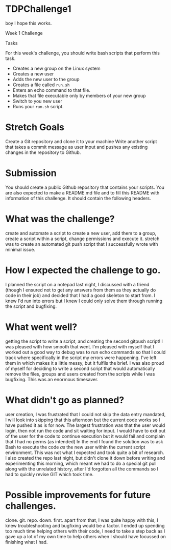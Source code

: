 # TDPChallenge1
boy I hope this works.

Week 1 Challenge

Tasks

For this week's challenge, you should write bash scripts that perform this task.

- Creates a new group on the Linux system
- Creates a new user
- Adds the new user to the group
- Creates a file called `run.sh`
- Enters an echo command to that file.
- Makes that file executable only by members of your new group
- Switch to you new user
- Runs your `run.sh` script.

# Stretch Goals

Create a Git repository and clone it to your machine
Write another script that takes a commit message as user input and pushes any existing changes in the repository to Github.

# Submission

You should create a public Github repository that contains your scripts.
You are also expected to make a README.md file and to fill this README with information of this challenge. It should contain the following headers.

# What was the challenge?
create and automate a script to create a new user, add them to a group, create a script within a script, change permissions and execute it. stretch was to create an automated git push script that I successfully wrote with minimal issue.

# How I expected the challenge to go.
I planned the script on a notepad last night, I discussed with a friend (though I ensured not to get any answers from them as they actually do code in their job) and decided that I had a good skeleton to start from. I knew I'd run into errors but I knew I could only solve them through running the script and bugfixing.

# What went well?
getting the script to write a script, and creating the second gitpush script! I was pleased with how smooth that went. I'm pleased with myself that I worked out a good way to debug was to run echo commands so that I could track where specifically in the script my errors were happening. I've left them in which makes it a little messy, but it fulfils the brief.
I was also proud of myself for deciding to write a second script that would automatically remove the files, groups and users created from the scripts while I was bugfixing. This was an enormous timesaver.

# What didn't go as planned?
user creation, I was frustrated that I could not skip the data entry mandated, I will look into skipping that this afternoon but the current code works so I have pushed it as is for now.
The largest frustration was that the user would login, then not run the code and sit waiting for input. I would have to exit out of the user for the code to continue execution but it would fail and complain that I had no perms (as intended) In the end I found the solution was to ask Bash to execute the code *as* the new user within the current script environment. This was not what I expected and took quite a bit of research.
I also created the repo last night, but didn't clone it down before writing and experimenting this morning, which meant we had to do a special git pull along with the unrelated history, after I'd forgotten all the commands so I had to quickly revise GIT which took time.

# Possible improvements for future challenges.
clone. git. repo. down. first.
apart from that, I was quite happy with this, I knew troubleshooting and bugfixing would be a factor. I ended up spending too much time helping others with their code, I need to take a step back as I gave up a lot of my own time to help others when I should have focussed on finishing what I had.
